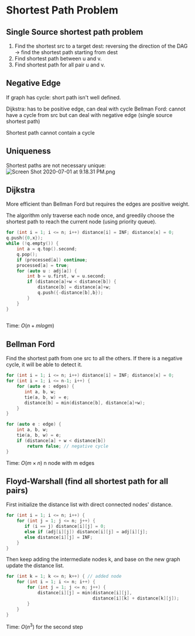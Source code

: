 # Shortest Path Problem

## Single Source shortest path problem

1. Find the shortest src to a target dest: reversing the direction of the DAG -> find the shortest path starting from dest
2. Find shortest path between u and v.
3. Find shortest path for all pair u and v.

## Negative Edge

If graph has cycle: short path isn't well defined.

Dijkstra: has to be positive edge, can deal with cycle
Bellman Ford: cannot have a cycle from src but can deal with negative edge (single source shortest path)

Shortest path cannot contain a cycle

## Uniqueness

Shortest paths are not necessary unique:
![Screen Shot 2020-07-01 at 9.18.31 PM.png](B1535511508F1BCED54301598FD08C0B.png)

## Dijkstra

More efficient than Bellman Ford but requires the edges are positive weight.

The algorithm only traverse each node once, and greedily choose the shortest path to reach the current node (using priority queue).

```c
for (int i = 1; i <= n; i++) distance[i] = INF; distance[x] = 0;
q.push({0,x});
while (!q.empty()) {
    int a = q.top().second; 
    q.pop(); 
    if (processed[a]) continue; 
    processed[a] = true;
    for (auto u : adj[a]) {
        int b = u.first, w = u.second;
        if (distance[a]+w < distance[b]) {
            distance[b] = distance[a]+w;
            q.push({-distance[b],b}); 
        }
    } 
}
     
```

Time: $O(n + m log m)$

## Bellman Ford

Find the shortest path from one src to all the others. If there is a negative cycle, it will be able to detect it.

```c
for (int i = 1; i <= n; i++) distance[i] = INF; distance[x] = 0;
for (int i = 1; i <= n-1; i++) {
    for (auto e : edges) {
       int a, b, w;
       tie(a, b, w) = e;
       distance[b] = min(distance[b], distance[a]+w);
    }
}

for (auto e : edge) {
    int a, b, w;
    tie(a, b, w) = e;
    if (distance[a] + w < distance[b])
        return false; // negative cycle
}
```

Time: $O(m \times n)$ n node with m edges

## Floyd-Warshall (find all shortest path for all pairs)

First initialize the distance list with direct connected nodes' distance.

```c
for (int i = 1; i <= n; i++) {
    for (int j = 1; j <= n; j++) {
       if (i == j) distance[i][j] = 0;
       else if (adj[i][j]) distance[i][j] = adj[i][j];
       else distance[i][j] = INF; 
    } 
}

```

Then keep adding the intermediate nodes k, and base on the new graph update the distance list.

```c
for (int k = 1; k <= n; k++) { // added node
    for (int i = 1; i <= n; i++) {
        for (int j = 1; j <= n; j++) {
            distance[i][j] = min(distance[i][j],
                                 distance[i][k] + distance[k][j]);
        } 
    }
}
```

Time: $O(n^3)$ for the second step